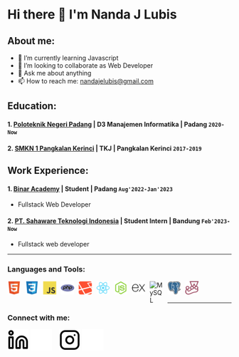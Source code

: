 # Hi there 👋 I'm Nanda J Lubis 

## About me:
- 🌱 I’m currently learning Javascript
- 👯 I’m looking to collaborate as Web Developer
- 💬 Ask me about anything
- 📫 How to reach me: nandajelubis@gmail.com

## Education:

#### 1. [Poloteknik Negeri Padang](https://www.pnp.ac.id) | D3 Manajemen Informatika | Padang `2020-Now`
#### 2. [SMKN 1 Pangkalan Kerinci](https://www.smkn1pangkalankerinci.sch.id) | TKJ | Pangkalan Kerinci `2017-2019`

## Work Experience:
#### 1. [Binar Academy](https://binaracademy.com) | Student | Padang `Aug'2022-Jan'2023` 
   - Fullstack Web Developer
#### 2. [PT. Sahaware Teknologi Indonesia](https://www.sahaware.co.id) | Student Intern | Bandung `Feb'2023-Now`
   - Fullstack web developer
---

### Languages and Tools:

[<img align="left" alt="html" width="30px" src="https://github.com/devicons/devicon/blob/v2.15.1/icons/html5/html5-original.svg" style="padding-right:10px;" />][webdev]
[<img align="left" alt="css" width="30px" src="https://github.com/devicons/devicon/blob/v2.15.1/icons/css3/css3-original.svg" style="padding-right:10px;" />][webdev]
[<img align="left" alt="javascript" width="30px" src="https://github.com/devicons/devicon/blob/v2.15.1/icons/javascript/javascript-original.svg" style="padding-right:10px;" />][webdev]
[<img align="left" alt="php" width="30px" src="https://github.com/devicons/devicon/blob/v2.15.1/icons/php/php-original.svg" style="padding-right:10px;" />][webdev]
[<img align="left" alt="laravel" width="30px" src="https://github.com/devicons/devicon/blob/v2.15.1/icons/laravel/laravel-plain.svg" style="padding-right:10px;" />][webdev]
[<img align="left" alt="react" width="30px" src="https://github.com/devicons/devicon/blob/v2.15.1/icons/react/react-original.svg" style="padding-right:10px;" />][webdev]
[<img align="left" alt="node" width="30px" src="https://github.com/devicons/devicon/blob/v2.15.1/icons/nodejs/nodejs-original.svg" style="padding-right:10px;" />][webdev]
[<img align="left" alt="express" width="30px" src="https://github.com/devicons/devicon/blob/v2.15.1/icons/express/express-original.svg" style="padding-right:10px;" />][webdev]
[<img align="left" alt="MySQL" width="30px" src="https://cdn.jsdelivr.net/gh/devicons/devicon/icons/mysql/mysql-original.svg" style="padding-right:10px;" />][webdev]
[<img align="left" alt="Postgre" width="30px" src="https://github.com/devicons/devicon/blob/v2.15.1/icons/postgresql/postgresql-original.svg" style="padding-right:10px;" />][webdev]
[<img align="left" alt="Jest" width="30px" src="https://github.com/devicons/devicon/blob/v2.15.1/icons/jest/jest-plain.svg" style="padding-right:10px;" />][webdev]
<br />
<br />

---
### Connect with me:

[![website](./img/linkedin-light.svg)](https://www.linkedin.com/in/nanda-j-lubis-9b3501157/#gh-light-mode-only)
[![website](./img/linkedin-dark.svg)](https://www.linkedin.com/in/nanda-j-lubis-9b3501157/#gh-dark-mode-only)
&nbsp;&nbsp;
[![website](./img/instagram-light.svg)](https://www.instagram.com/nandajl_/#gh-light-mode-only)
[![website](./img/instagram-dark.svg)](https://www.instagram.com/nandajl_/#gh-dark-mode-only)



[webdev]: https://github.com/nandajl/nandajl
